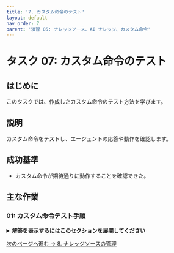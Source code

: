 ```yaml
---
title: '7. カスタム命令のテスト'
layout: default
nav_order: 7
parent: '演習 05: ナレッジソース、AI ナレッジ、カスタム命令'
---
```


# タスク 07: カスタム命令のテスト

## はじめに

このタスクでは、作成したカスタム命令のテスト方法を学びます。

## 説明

カスタム命令をテストし、エージェントの応答や動作を確認します。

## 成功基準

- カスタム命令が期待通りに動作することを確認できた。

## 主な作業

### 01: カスタム命令テスト手順

<details markdown="block">
  <summary><strong>解答を表示するにはこのセクションを展開してください</strong></summary>

1. テスト画面でカスタム命令を実行し、応答や動作を確認します。

</details>

[次のページへ進む → 8. ナレッジソースの管理](0508.md)
